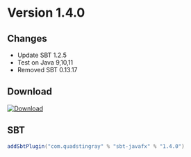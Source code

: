 # Version 1.4.0

## Changes
* Update SBT 1.2.5
* Test on Java 9,10,11
* Removed SBT 0.13.17

## Download
[ ![Download](https://api.bintray.com/packages/quadstingray/sbt-plugins/sbt-javafx/images/download.svg?version=1.4.0) ](https://bintray.com/quadstingray/sbt-plugins/sbt-javafx/1.4.0/link)

## SBT
```sbt
addSbtPlugin("com.quadstingray" % "sbt-javafx" % "1.4.0")
```